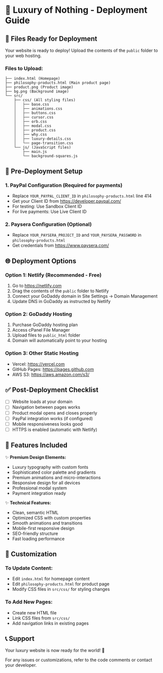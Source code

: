 # 🚀 Luxury of Nothing - Deployment Guide

## 📁 Files Ready for Deployment

Your website is ready to deploy! Upload the contents of the `public` folder to your web hosting.

### Files to Upload:
```
├── index.html (Homepage)
├── philosophy-products.html (Main product page)
├── product.png (Product image)
├── bg.png (Background image)
└── src/
    ├── css/ (All styling files)
    │   ├── base.css
    │   ├── animations.css
    │   ├── buttons.css
    │   ├── cursor.css
    │   ├── orb.css
    │   ├── modal.css
    │   ├── product.css
    │   ├── why.css
    │   ├── luxury-details.css
    │   └── page-transition.css
    └── js/ (JavaScript files)
        ├── main.js
        └── background-squares.js
```

## 🔧 Pre-Deployment Setup

### 1. PayPal Configuration (Required for payments)
- Replace `YOUR_PAYPAL_CLIENT_ID` in `philosophy-products.html` line 414
- Get your Client ID from https://developer.paypal.com/
- For testing: Use Sandbox Client ID
- For live payments: Use Live Client ID

### 2. Paysera Configuration (Optional)
- Replace `YOUR_PAYSERA_PROJECT_ID` and `YOUR_PAYSERA_PASSWORD` in `philosophy-products.html`
- Get credentials from https://www.paysera.com/

## 🌐 Deployment Options

### Option 1: Netlify (Recommended - Free)
1. Go to https://netlify.com
2. Drag the contents of the `public` folder to Netlify
3. Connect your GoDaddy domain in Site Settings → Domain Management
4. Update DNS in GoDaddy as instructed by Netlify

### Option 2: GoDaddy Hosting
1. Purchase GoDaddy hosting plan
2. Access cPanel File Manager
3. Upload files to `public_html` folder
4. Domain will automatically point to your hosting

### Option 3: Other Static Hosting
- Vercel: https://vercel.com
- GitHub Pages: https://pages.github.com
- AWS S3: https://aws.amazon.com/s3/

## ✅ Post-Deployment Checklist

- [ ] Website loads at your domain
- [ ] Navigation between pages works
- [ ] Product modal opens and closes properly
- [ ] PayPal integration works (if configured)
- [ ] Mobile responsiveness looks good
- [ ] HTTPS is enabled (automatic with Netlify)

## 🎨 Features Included

✨ **Premium Design Elements:**
- Luxury typography with custom fonts
- Sophisticated color palette and gradients
- Premium animations and micro-interactions
- Responsive design for all devices
- Professional modal system
- Payment integration ready

✨ **Technical Features:**
- Clean, semantic HTML
- Optimized CSS with custom properties
- Smooth animations and transitions
- Mobile-first responsive design
- SEO-friendly structure
- Fast loading performance

## 🔧 Customization

### To Update Content:
- Edit `index.html` for homepage content
- Edit `philosophy-products.html` for product page
- Modify CSS files in `src/css/` for styling changes

### To Add New Pages:
- Create new HTML file
- Link CSS files from `src/css/`
- Add navigation links in existing pages

## 📞 Support

Your luxury website is now ready for the world! 🌟

For any issues or customizations, refer to the code comments or contact your developer.

